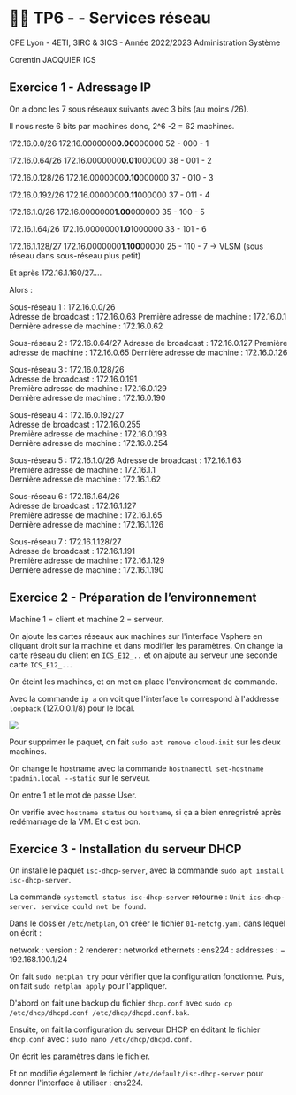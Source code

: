 
# 👨‍💻 TP6 - - Services réseau

CPE Lyon - 4ETI, 3IRC & 3ICS - Année 2022/2023 Administration Système

Corentin JACQUIER ICS

## Exercice 1 - Adressage IP 

On a donc les 7 sous réseaux suivants avec 3 bits (au moins /26).

Il nous reste 6 bits par machines donc, 2^6 -2 = 62 machines. 

172.16.0.0/26
172.16.0000000**0.00**000000
52 - 000 - 1

172.16.0.64/26
172.16.0000000**0.01**000000
38 - 001 - 2

172.16.0.128/26
172.16.0000000**0.10**000000
37 - 010 - 3

172.16.0.192/26
172.16.0000000**0.11**000000
37 - 011 - 4

172.16.1.0/26
172.16.0000000**1.00**000000
35 - 100 - 5

172.16.1.64/26
172.16.0000000**1.01**000000
33 - 101 - 6

172.16.1.128/27
172.16.0000000**1.100**00000
25 - 110 - 7 -> VLSM (sous réseau dans sous-réseau plus petit) 

Et après 172.16.1.160/27....

Alors : 

Sous-réseau 1 : 172.16.0.0/26  
Adresse de broadcast : 172.16.0.63
Première adresse de machine : 172.16.0.1
Dernière adresse de machine : 172.16.0.62  

Sous-réseau 2 :  172.16.0.64/27
Adresse de broadcast : 172.16.0.127
Première adresse de machine : 172.16.0.65
Dernière adresse de machine : 172.16.0.126  

Sous-réseau 3 : 172.16.0.128/26  
Adresse de broadcast : 172.16.0.191  
Première adresse de machine : 172.16.0.129  
Dernière adresse de machine : 172.16.0.190  

Sous-réseau 4 : 172.16.0.192/27  
Adresse de broadcast : 172.16.0.255  
Première adresse de machine : 172.16.0.193  
Dernière adresse de machine : 172.16.0.254  

Sous-réseau 5 : 172.16.1.0/26 
Adresse de broadcast : 172.16.1.63  
Première adresse de machine : 172.16.1.1  
Dernière adresse de machine : 172.16.1.62  

Sous-réseau 6 : 172.16.1.64/26  
Adresse de broadcast : 172.16.1.127  
Première adresse de machine : 172.16.1.65  
Dernière adresse de machine : 172.16.1.126  

Sous-réseau 7 : 172.16.1.128/27  
Adresse de broadcast : 172.16.1.191  
Première adresse de machine : 172.16.1.129  
Dernière adresse de machine : 172.16.1.190

## Exercice 2 - Préparation de l’environnement

Machine 1 = client et machine 2 = serveur. 

On ajoute les cartes réseaux aux machines sur l'interface Vsphere en cliquant droit sur la machine et dans modifier les paramètres. On change la carte réseau du client en  `ICS_E12_..` et on ajoute au serveur une seconde carte `ICS_E12_..`.

On éteint les machines, et on met en place l'environement de commande. 

Avec la commande `ip a` on voit que l'interface `lo` correspond à l'addresse `loopback`  (127.0.0.1/8) pour le local. 

<img src="https://cdn.discordapp.com/attachments/1017478318934724638/1023856617554460723/unknown.png"> 

Pour supprimer le paquet, on fait `sudo apt remove cloud-init` sur les deux machines.

On change le hostname avec la commande `hostnamectl set-hostname tpadmin.local --static` sur le serveur. 

On entre 1 et le mot de passe User. 

On verifie avec `hostname status` ou `hostname`, si ça a bien enregristré après redémarrage de la VM. Et c'est bon. 

## Exercice 3 - Installation du serveur DHCP

On installe le paquet  `isc-dhcp-server`, avec la commande `sudo apt install isc-dhcp-server`. 

La commande `systemctl status isc-dhcp-server` retourne : `Unit ics-dhcp-server. service could not be found`. 

Dans le dossier `/etc/netplan`, on créer le fichier `01-netcfg.yaml` dans lequel on écrit :

network : 
   version : 2 
   renderer : networkd 
   ethernets :
      ens224 : 
      addresses : 
         − 192.168.100.1/24

On fait `sudo netplan try` pour vérifier que la configuration fonctionne. Puis, on fait `sudo netplan apply`  pour l'appliquer. 

D'abord on fait une backup du fichier `dhcp.conf` avec `sudo cp /etc/dhcp/dhcpd.conf /etc/dhcp/dhcpd.conf.bak`.

Ensuite, on fait la configuration du serveur DHCP en éditant le fichier `dhcp.conf` avec : `sudo nano /etc/dhcp/dhcpd.conf`. 

On écrit les paramètres dans le fichier.

Et on modifie également le fichier `/etc/default/isc-dhcp-server` pour donner l'interface à utiliser : ens224.





